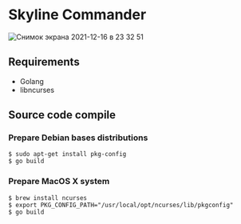 # Skyline Commander

![Снимок экрана 2021-12-16 в 23 32 51](https://user-images.githubusercontent.com/110534/146445010-7ead6837-772f-4283-876b-fa9888aa6411.png)

## Requirements

  * Golang
  * libncurses

## Source code compile
  
### Prepare Debian bases distributions

    $ sudo apt-get install pkg-config
    $ go build
	
### Prepare MacOS X system

    $ brew install ncurses
    $ export PKG_CONFIG_PATH="/usr/local/opt/ncurses/lib/pkgconfig"
    $ go build
    
